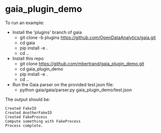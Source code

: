# gaia_plugin_demo

To run an example:

  - Install the 'plugins' branch of gaia
    - git clone -b plugins https://github.com/OpenDataAnalytics/gaia.git
    - cd gaia
    - pip install -e .
    - cd ..
  - Install this repo
    - git clone https://github.com/mbertrand/gaia_plugin_demo.git
    - cd gaia_plugin_demo
    - pip install -e .
    - cd ..
  - Run the Gaia parser on the provided test.json file:
    - python gaia/gaia/parser.py gaia_plugin_demo/test.json

The output should be:

```
Created FakeIO
Created AnotherFakeIO
Created FakeProcess
Compute something with FakeProcess
Process complete.
```
